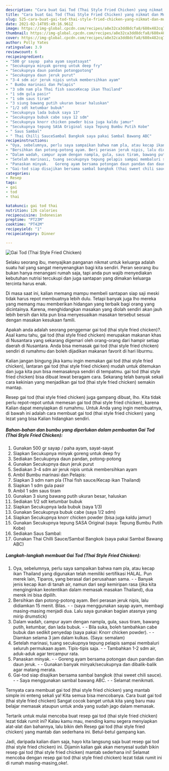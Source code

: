 ```yaml
---
description: "Cara buat Gai Tod (Thai Style Fried Chicken) yang nikmat dan Mudah Dibuat"
title: "Cara buat Gai Tod (Thai Style Fried Chicken) yang nikmat dan Mudah Dibuat"
slug: 525-cara-buat-gai-tod-thai-style-fried-chicken-yang-nikmat-dan-mudah-dibuat
date: 2021-02-14T05:49:16.961Z
image: https://img-global.cpcdn.com/recipes/a8e32ca3dd8dcfa8/680x482cq70/gai-tod-thai-style-fried-chicken-foto-resep-utama.jpg
thumbnail: https://img-global.cpcdn.com/recipes/a8e32ca3dd8dcfa8/680x482cq70/gai-tod-thai-style-fried-chicken-foto-resep-utama.jpg
cover: https://img-global.cpcdn.com/recipes/a8e32ca3dd8dcfa8/680x482cq70/gai-tod-thai-style-fried-chicken-foto-resep-utama.jpg
author: Polly Yates
ratingvalue: 3.9
reviewcount: 6
recipeingredient:
- "500 gr sayap  paha ayam sayatsayat"
- "Secukupnya minyak goreng untuk deep fry"
- "Secukupnya daun pandan potongpotong"
- "Secukupnya daun jeruk purut"
- "3-4 sdm air jeruk nipis untuk membersihkan ayam"
- " Bumbu marinasi dan Pelapis"
- "3 sdm nam pla Thai fish sauceKecap ikan Thailand"
- "1 sdm gula pasir"
- "1 sdm saus tiram"
- "3 siung bawang putih ukuran besar haluskan"
- "1/2 sdt ketumbar bubuk"
- "Secukupnya lada bubuk saya 13"
- "Secukupnya bubuk cabe saya 12 sdm"
- "Secukupnya knorr chicken powder bisa juga kaldu jamur"
- "Secukupnya tepung SASA Original saya Tepung Bumbu Putih Kobe"
- " Saus Sambal"
- " Thai Chilli SauceSambal Bangkok saya pakai Sambal Bawang ABC"
recipeinstructions:
- "Oya, sebelumnya, perlu saya sampaikan bahwa nam pla, atau kecap ikan Thailand yang digunakan telah memiliki sertifikasi HALAL. Pun merek lain, Tiparos, yang berasal dari perusahaan sama.  Banyak jenis kecap ikan di tanah air, namun dari segi kemiripan rasa (jika kita menginginkan keotentikan dalam memasak masakan Thailand), dua merek ini bisa dipilih."
- "Bersihkan dan potong-potong ayam. Beri perasan jeruk nipis, lalu didiamkan 15 menit. Bilas.  (saya menggunakan sayap ayam, membagi masing-masing menjadi dua. Lalu saya gunakan bagian atasnya yang mirip drumstick)"
- "Dalam wadah, campur ayam dengan nampla, gula, saus tiram, bawang putih, ketumbar, dan lada bubuk.   Bila suka, boleh tambahkan cabe bubuk dan sedikit penyedap (saya pakai: Knorr chicken powder).   Diamkan selama 3 jam dalam kulkas. (Saya: semalam)"
- "Setelah marinasi, tuang secukupnya tepung pelapis sampai membaluri seluruh permukaan ayam. Tipis-tipis saja.   Tambahkan 1-2 sdm air, aduk-aduk agar tercampur rata."
- "Panaskan minyak.   Goreng ayam bersama potongan daun pandan dan daun jeruk.  Gunakan banyak minyak/secukupnya dan dibalik-balik agar matang merata."
- "Gai-tod siap disajikan bersama sambal bangkok (thai sweet chili sauce).   Saya menggunakan sambal bawang ABC.  Selamat menikmati."
categories:
- Resep
tags:
- gai
- tod
- thai

katakunci: gai tod thai 
nutrition: 126 calories
recipecuisine: Indonesian
preptime: "PT23M"
cooktime: "PT42M"
recipeyield: "1"
recipecategory: Dinner

---
```



![Gai Tod (Thai Style Fried Chicken)](https://img-global.cpcdn.com/recipes/a8e32ca3dd8dcfa8/680x482cq70/gai-tod-thai-style-fried-chicken-foto-resep-utama.jpg)

Selaku seorang ibu, menyajikan panganan nikmat untuk keluarga adalah suatu hal yang sangat menyenangkan bagi kita sendiri. Peran seorang ibu bukan hanya menangani rumah saja, tapi anda pun wajib menyediakan kebutuhan nutrisi tercukupi dan juga santapan yang dimakan keluarga tercinta harus enak.

Di masa  saat ini, kalian memang mampu membeli santapan siap saji meski tidak harus repot membuatnya lebih dulu. Tetapi banyak juga lho mereka yang memang mau memberikan hidangan yang terbaik bagi orang yang dicintainya. Karena, menghidangkan masakan yang diolah sendiri akan jauh lebih bersih dan kita pun bisa menyesuaikan masakan tersebut sesuai dengan masakan kesukaan famili. 



Apakah anda adalah seorang penggemar gai tod (thai style fried chicken)?. Asal kamu tahu, gai tod (thai style fried chicken) merupakan makanan khas di Nusantara yang sekarang digemari oleh orang-orang dari hampir setiap daerah di Nusantara. Anda bisa memasak gai tod (thai style fried chicken) sendiri di rumahmu dan boleh dijadikan makanan favorit di hari liburmu.

Kalian jangan bingung jika kamu ingin memakan gai tod (thai style fried chicken), lantaran gai tod (thai style fried chicken) mudah untuk ditemukan dan juga kita pun bisa memasaknya sendiri di tempatmu. gai tod (thai style fried chicken) bisa dibuat lewat beragam cara. Sekarang telah banyak sekali cara kekinian yang menjadikan gai tod (thai style fried chicken) semakin mantap.

Resep gai tod (thai style fried chicken) juga gampang dibuat, lho. Kita tidak perlu repot-repot untuk memesan gai tod (thai style fried chicken), karena Kalian dapat menyiapkan di rumahmu. Untuk Anda yang ingin membuatnya, di bawah ini adalah cara membuat gai tod (thai style fried chicken) yang lezat yang bisa Kalian hidangkan sendiri.

<!--inarticleads1-->

##### Bahan-bahan dan bumbu yang diperlukan dalam pembuatan Gai Tod (Thai Style Fried Chicken):

1. Gunakan 500 gr sayap / paha ayam, sayat-sayat
1. Siapkan Secukupnya minyak goreng untuk deep fry
1. Sediakan Secukupnya daun pandan, potong-potong
1. Gunakan Secukupnya daun jeruk purut
1. Sediakan 3-4 sdm air jeruk nipis untuk membersihkan ayam
1. Ambil  Bumbu marinasi dan Pelapis:
1. Siapkan 3 sdm nam pla (Thai fish sauce/Kecap ikan Thailand)
1. Siapkan 1 sdm gula pasir
1. Ambil 1 sdm saus tiram
1. Gunakan 3 siung bawang putih ukuran besar, haluskan
1. Sediakan 1/2 sdt ketumbar bubuk
1. Siapkan Secukupnya lada bubuk (saya 1/3)
1. Gunakan Secukupnya bubuk cabe (saya 1/2 sdm)
1. Siapkan Secukupnya knorr chicken powder (bisa juga kaldu jamur)
1. Gunakan Secukupnya tepung SASA Original (saya: Tepung Bumbu Putih Kobe)
1. Sediakan  Saus Sambal:
1. Gunakan  Thai Chilli Sauce/Sambal Bangkok (saya pakai Sambal Bawang ABC)




<!--inarticleads2-->

##### Langkah-langkah membuat Gai Tod (Thai Style Fried Chicken):

1. Oya, sebelumnya, perlu saya sampaikan bahwa nam pla, atau kecap ikan Thailand yang digunakan telah memiliki sertifikasi HALAL. Pun merek lain, Tiparos, yang berasal dari perusahaan sama. -  - Banyak jenis kecap ikan di tanah air, namun dari segi kemiripan rasa (jika kita menginginkan keotentikan dalam memasak masakan Thailand), dua merek ini bisa dipilih.
1. Bersihkan dan potong-potong ayam. Beri perasan jeruk nipis, lalu didiamkan 15 menit. Bilas. -  - (saya menggunakan sayap ayam, membagi masing-masing menjadi dua. Lalu saya gunakan bagian atasnya yang mirip drumstick)
1. Dalam wadah, campur ayam dengan nampla, gula, saus tiram, bawang putih, ketumbar, dan lada bubuk.  -  - Bila suka, boleh tambahkan cabe bubuk dan sedikit penyedap (saya pakai: Knorr chicken powder).  -  - Diamkan selama 3 jam dalam kulkas. (Saya: semalam)
1. Setelah marinasi, tuang secukupnya tepung pelapis sampai membaluri seluruh permukaan ayam. Tipis-tipis saja.  -  - Tambahkan 1-2 sdm air, aduk-aduk agar tercampur rata.
1. Panaskan minyak.  -  - Goreng ayam bersama potongan daun pandan dan daun jeruk. -  - Gunakan banyak minyak/secukupnya dan dibalik-balik agar matang merata.
1. Gai-tod siap disajikan bersama sambal bangkok (thai sweet chili sauce).  -  - Saya menggunakan sambal bawang ABC. -  - Selamat menikmati.




Ternyata cara membuat gai tod (thai style fried chicken) yang mantab simple ini enteng sekali ya! Kita semua bisa mencobanya. Cara buat gai tod (thai style fried chicken) Sangat cocok banget untuk kita yang baru mau belajar memasak ataupun untuk anda yang sudah jago dalam memasak.

Tertarik untuk mulai mencoba buat resep gai tod (thai style fried chicken) lezat tidak rumit ini? Kalau kamu mau, mending kamu segera menyiapkan alat-alat dan bahannya, lalu bikin deh Resep gai tod (thai style fried chicken) yang mantab dan sederhana ini. Betul-betul gampang kan. 

Jadi, daripada kalian diam saja, hayo kita langsung saja buat resep gai tod (thai style fried chicken) ini. Dijamin kalian gak akan menyesal sudah bikin resep gai tod (thai style fried chicken) mantab sederhana ini! Selamat mencoba dengan resep gai tod (thai style fried chicken) lezat tidak rumit ini di rumah masing-masing,oke!.

